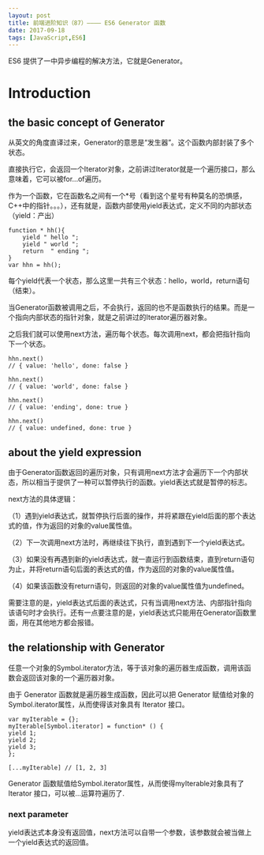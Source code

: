 ```yaml
---
layout: post
title: 前端进阶知识（87）———— ES6 Generator 函数
date: 2017-09-18
tags: [JavaScript,ES6]
---
```


ES6 提供了一中异步编程的解决方法，它就是Generator。

# Introduction

## the basic concept of Generator

从英文的角度直译过来，Generator的意思是“发生器”。这个函数内部封装了多个状态。

直接执行它，会返回一个Iterator对象，之前讲过Iterator就是一个遍历接口，那么意味着，它可以被for...of遍历。

作为一个函数，它在函数名之间有一个*号（看到这个星号有种莫名的恐惧感，C++中的指针。。。），还有就是，函数内部使用yield表达式，定义不同的内部状态（yield：产出）

    function * hh(){
        yield " hello ";
        yield " world ";
        return  " ending ";
    }
    var hhn = hh();

每个yield代表一个状态，那么这里一共有三个状态：hello，world，return语句（结束）。

当Generator函数被调用之后，不会执行，返回的也不是函数执行的结果。而是一个指向内部状态的指针对象，就是之前讲过的Iterator遍历器对象。

之后我们就可以使用next方法，遍历每个状态。每次调用next，都会把指针指向下一个状态。

    hhn.next()
    // { value: 'hello', done: false }

    hhn.next()
    // { value: 'world', done: false }

    hhn.next()
    // { value: 'ending', done: true }

    hhn.next()
    // { value: undefined, done: true }

## about the yield expression

由于Generator函数返回的遍历对象，只有调用next方法才会遍历下一个内部状态，所以相当于提供了一种可以暂停执行的函数。yield表达式就是暂停的标志。

next方法的具体逻辑：

（1）遇到yield表达式，就暂停执行后面的操作，并将紧跟在yield后面的那个表达式的值，作为返回的对象的value属性值。

（2）下一次调用next方法时，再继续往下执行，直到遇到下一个yield表达式。

（3）如果没有再遇到新的yield表达式，就一直运行到函数结束，直到return语句为止，并将return语句后面的表达式的值，作为返回的对象的value属性值。

（4）如果该函数没有return语句，则返回的对象的value属性值为undefined。

需要注意的是，yield表达式后面的表达式，只有当调用next方法、内部指针指向该语句时才会执行。还有一点要注意的是，yield表达式只能用在Generator函数里面，用在其他地方都会报错。

## the relationship with Generator

任意一个对象的Symbol.iterator方法，等于该对象的遍历器生成函数，调用该函数会返回该对象的一个遍历器对象。

由于 Generator 函数就是遍历器生成函数，因此可以把 Generator 赋值给对象的Symbol.iterator属性，从而使得该对象具有 Iterator 接口。

    var myIterable = {};
    myIterable[Symbol.iterator] = function* () {
    yield 1;
    yield 2;
    yield 3;
    };

    [...myIterable] // [1, 2, 3]

Generator 函数赋值给Symbol.iterator属性，从而使得myIterable对象具有了 Iterator 接口，可以被...运算符遍历了.

### next parameter

yield表达式本身没有返回值，next方法可以自带一个参数，该参数就会被当做上一个yield表达式的返回值。
